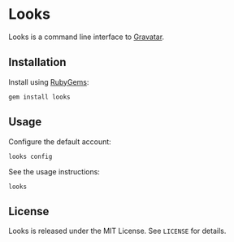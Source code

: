 Looks
=====

Looks is a command line interface to [Gravatar][].

  [Gravatar]: http://gravatar.com


Installation
------------

Install using [RubyGems][]:

    gem install looks

  [RubyGems]: http://rubygems.org/


Usage
-----

Configure the default account:

    looks config

See the usage instructions:

    looks


License
-------

Looks is released under the MIT License. See `LICENSE` for details.
